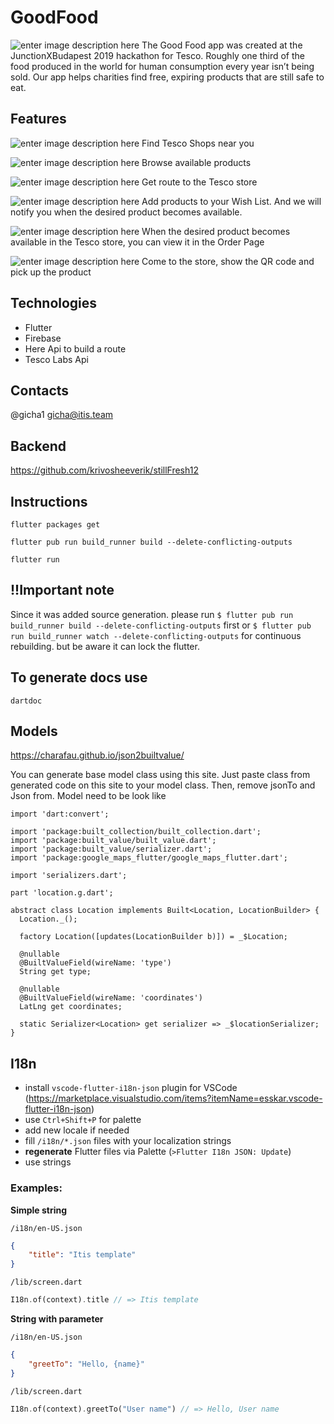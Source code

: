 # GoodFood
![enter image description here](https://lh3.googleusercontent.com/j-2f8hnoekoNAFnVW3FfNDc5VbKxwa8-4eREF6mNijtGeIUB4GBt4URpBpEG1NEMloaYeTrEt1llxg=s200)
The Good Food app was created at the JunctionXBudapest 2019 hackathon for Tesco. 
Roughly  one third  of the food produced in the world for human consumption every year isn’t being sold. Our app helps charities find free, expiring products that are still safe to eat.

## Features
![enter image description here](https://lh3.googleusercontent.com/kB1Fwe45-lQnZQ6fgpaH_6b6T5ZVKHGbXfy4wrX3Y7t-uGdxOVic63t9S0t7XHnh9WTQp81DzRI2mA=s500 "")
Find Tesco Shops near you

![enter image description here](https://lh3.googleusercontent.com/XX0M44DRumjSRFFUl9lZFeHvekG3Rures7TZOR9VMBBxQIqvJbYwTBqfkEwSUbbehluzb-ttL2taqw=s500 "")
Browse available products

![enter image description here](https://lh3.googleusercontent.com/TKTp-X5dKGUVkDL2n3oVzYIVteUz-ydh9ht6cCNpu7wQ7dus3-oZK8TxR44Jv5mY6j0hUactXMhdyg=s500)
Get route to the Tesco store

![enter image description here](https://lh3.googleusercontent.com/DsQGpDSSnIGGt7FWTSVvE70Acym8MsNivbFdb3kb9xELIphismeSennJ8BehZ35cHRZIk_npXgta5g=s500)
Add products to your Wish List. And we will notify you when the desired product becomes available.

![enter image description here](https://lh3.googleusercontent.com/E2WvHugjwooN-bD7vjDYSTwIurKQL2A0i1KXROW9YcYRCCGuxIOQa9utAQhJ3Gg03TVcYfo8bLWnXg=s500)
When the desired product becomes available in the Tesco store, you can view it in the Order Page

![enter image description here](https://lh3.googleusercontent.com/XtXtQT8qLoUeT9Uka3FiURV722NzH-g22nrm6mz0pwi4OUCucb4U3pJps_3ndswXS5iUzrzO3DEL4w=s500)
Come to the store, show the QR code and pick up the product

## Technologies

 - Flutter
 - Firebase
 - Here Api to build a route
 - Tesco Labs Api

##  Contacts
@gicha1
gicha@itis.team

## Backend
https://github.com/krivosheeverik/stillFresh12



## Instructions

`flutter packages get`

`flutter pub run build_runner build --delete-conflicting-outputs`

`flutter run`

## !!Important note

Since it was added source generation. please run `$ flutter pub run build_runner build --delete-conflicting-outputs` first or `$ flutter pub run build_runner watch --delete-conflicting-outputs` for continuous rebuilding. but be aware it can lock the flutter.

## To generate docs use
`dartdoc`
## Models

https://charafau.github.io/json2builtvalue/

You can generate base model class using this site. Just paste class from generated code on this site to your model class.
Then, remove jsonTo and Json from.
Model need to be look like
```
import 'dart:convert';

import 'package:built_collection/built_collection.dart';
import 'package:built_value/built_value.dart';
import 'package:built_value/serializer.dart';
import 'package:google_maps_flutter/google_maps_flutter.dart';

import 'serializers.dart';

part 'location.g.dart';

abstract class Location implements Built<Location, LocationBuilder> {
  Location._();

  factory Location([updates(LocationBuilder b)]) = _$Location;

  @nullable
  @BuiltValueField(wireName: 'type')
  String get type;
  
  @nullable
  @BuiltValueField(wireName: 'coordinates')
  LatLng get coordinates;

  static Serializer<Location> get serializer => _$locationSerializer;
}
```

## I18n

- install `vscode-flutter-i18n-json` plugin for VSCode (https://marketplace.visualstudio.com/items?itemName=esskar.vscode-flutter-i18n-json)
- use `Ctrl+Shift+P` for palette
- add new locale if needed
- fill `/i18n/*.json` files with your localization strings
- **regenerate** Flutter files via Palette (`>Flutter I18n JSON: Update`)
- use strings

### Examples:
**Simple string**

`/i18n/en-US.json`
```json
{
    "title": "Itis template"
}
```
`/lib/screen.dart`
```dart
I18n.of(context).title // => Itis template
```

**String with parameter**

`/i18n/en-US.json`
```json
{
    "greetTo": "Hello, {name}"
}
```
`/lib/screen.dart`
```dart
I18n.of(context).greetTo("User name") // => Hello, User name
```

